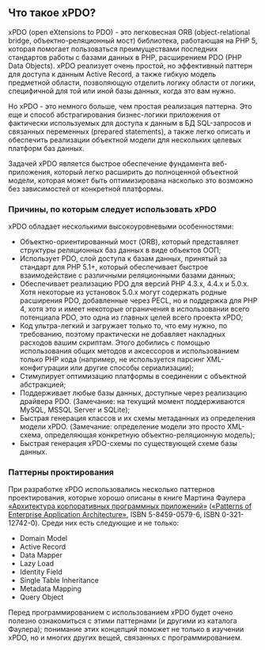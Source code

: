## Что такое xPDO?

xPDO (open eXtensions to PDO) - это легковесная ORB (object-relational bridge, объектно-реляционный мост) библиотека, работающая на PHP 5, которая помогает пользоваться преимуществами последних
стандартов работы с базами данных в PHP, расширением PDO (PHP Data Objects). xPDO реализует очень простой, но эффективный паттерн для доступа к данным Active Record, а также гибкую модель предметной области, позволяющую отделить логику области от логики, специфичной для той или иной базы данных, когда это вам нужно.

Но xPDO - это немного больше, чем простая реализация паттерна. Это еще и способ абстрагирования бизнес-логики приложения от фактически используемых для доступа к данным в БД SQL-запросов и связанных переменных (prepared statements), а также легко описать и обеспечить реализации объектной модели для нескольких целевых платформ баз данных.

Задачей xPDO является быстрое обеспечение фундамента веб-приложения, который легко расширить до полноценной объектной модели, которая может быть оптимизирована насколько это возможно без зависимостей от конкретной платформы.

### Причины, по которым следует использовать xPDO

xPDO обладает несколькими высокоуровневыми особенностями:

* Объектно-ориентированный мост (ORB), который представляет структуры реляционных баз данных в виде объектов ООП;
* Использует PDO, слой доступа к базам данных, принятый за стандарт для PHP 5.1+, который обеспечивает быстрое взаимодействие с различными реляционными базами данных;
* Обеспечивает реализацию PDO для версий PHP 4.3.x, 4.4.x и 5.0.x. Хотя некоторые из установок 5.0.x могут содержать родные расширения PDO, добавленные через PECL, но и поддержка для PHP 4, хотя это и имеет некоторые ограничения в использовании всего потенциала PDO, это одна из главных целей всего проекта xPDO;
* Код ультра-легкий и загружает только то, что ему нужно, по требованию, поэтому практически не добавляет накладных расходов вашим скриптам. Этого добились с помощью использования общих методов и аксессоров и использованием только PHP кода (например, не используется парсинг XML-конфигурации или другие способы сериализации);
* Стимулирует оптимизацию платформы в соединении с объектной абстракцией;
* Поддерживает любые базы данных, доступные через реализацию драйвера PDO. (Замечание: на текущий момент поддерживаются MySQL, MSSQL Server и SQLite);
* Быстрая генерация классов и их схемы метаданных из определения модели xPDO. (Замечание: определение модели это просто XML-схема, определяющая конкретную объектно-реляционную модель);
* Быстрая генерация xPDO-схемы по существующей схеме базы данных.

### Паттерны проктирования

При разработке xPDO использовались несколько паттернов проектирования, которые хорошо описаны в книге Мартина Фаулера [«Архитектура корпоративных программных приложений»][1] ([«Patterns of Enterprise Application Architecture»][2], ISBN 5-8459-0579-6, ISBN 0-321-12742-0). Среди них есть следующие и не только:
* Domain Model
* Active Record
* Data Mapper
* Lazy Load
* Identity Field
* Single Table Inheritance
* Metadata Mapping
* Query Object

Перед программированием с использованием xPDO будет очено полезно ознакомиться с этими паттернами (и другими из каталога Фаулера); понимание этих концепций поможет не только в изучении xPDO, но и многих других вещей, связанных с программированием.

[1]: http://design-pattern.ru/patterns
[2]: http://www.martinfowler.com/eaaCatalog/

